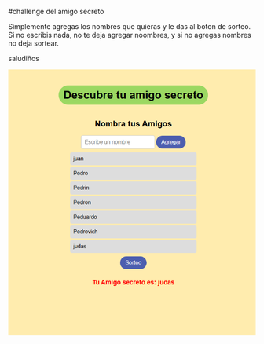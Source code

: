 #challenge del amigo secreto

Simplemente agregas los nombres que quieras y le das al boton de sorteo. Si no escribis nada, no te deja agregar noombres, y si no agregas nombres no deja sortear.

saludiños

![alt text](./assets/image.png)